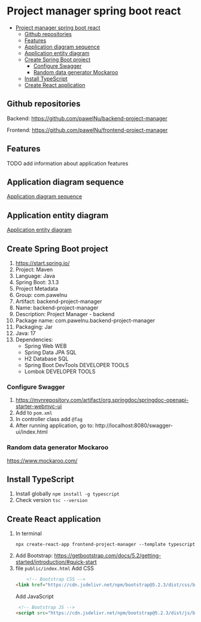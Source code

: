# Project manager spring boot react

- [Project manager spring boot react](#project-manager-spring-boot-react)
    - [Github repositories](#github-repositories)
    - [Features](#features)
    - [Application diagram sequence](#application-diagram-sequence)
    - [Application entity diagram](#application-entity-diagram)
    - [Create Spring Boot project](#create-spring-boot-project)
        - [Configure Swagger](#configure-swagger)
        - [Random data generator Mockaroo](#random-data-generator-mockaroo)
    - [Install TypeScript](#install-typescript)
    - [Create React application](#create-react-application)

## Github repositories

Backend: https://github.com/pawelNu/backend-project-manager

Frontend: https://github.com/pawelNu/frontend-project-manager

## Features

TODO add information about application features

## Application diagram sequence

[Application diagram sequence](diagram_sequences.md#application-diagram-sequence)

## Application entity diagram

[Application entity diagram](entities_diagram.md#application-entity-diagram)

## Create Spring Boot project

1. https://start.spring.io/
2. Project: Maven
3. Language: Java
4. Spring Boot: 3.1.3
5. Project Metadata
6. Group: com.pawelnu
7. Artifact: backend-project-manager
8. Name: backend-project-manager
9. Description: Project Manager - backend
10. Package name: com.pawelnu.backend-project-manager
11. Packaging: Jar
12. Java: 17
13. Dependencies:
    - Spring Web WEB
    - Spring Data JPA SQL
    - H2 Database SQL
    - Spring Boot DevTools DEVELOPER TOOLS
    - Lombok DEVELOPER TOOLS

### Configure Swagger

1. https://mvnrepository.com/artifact/org.springdoc/springdoc-openapi-starter-webmvc-ui
2. Add to `pom.xml`
3. In controller class add `@Tag`
4. After running application, go to: http://localhost:8080/swagger-ui/index.html

### Random data generator Mockaroo

https://www.mockaroo.com/

## Install TypeScript

1. Install globally `npm install -g typescript`
2. Check version `tsc --version`

## Create React application

1. In terminal
    ```shell
    npx create-react-app frontend-project-manager --template typescript
    ```
2. Add Bootstrap: https://getbootstrap.com/docs/5.2/getting-started/introduction/#quick-start
3. file `public/index.html`
   Add CSS
    ```html
        <!-- Bootstrap CSS -->
    <link href="https://cdn.jsdelivr.net/npm/bootstrap@5.2.3/dist/css/bootstrap.min.css" rel="stylesheet" integrity="sha384-rbsA2VBKQhggwzxH7pPCaAqO46MgnOM80zW1RWuH61DGLwZJEdK2Kadq2F9CUG65" crossorigin="anonymous">
    ```
   Add JavaScript
    ```html
     <!-- Bootstrap JS -->
    <script src="https://cdn.jsdelivr.net/npm/bootstrap@5.2.3/dist/js/bootstrap.bundle.min.js" integrity="sha384-kenU1KFdBIe4zVF0s0G1M5b4hcpxyD9F7jL+jjXkk+Q2h455rYXK/7HAuoJl+0I4" crossorigin="anonymous"></script>
    ```

